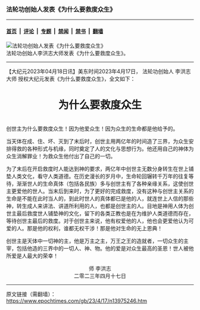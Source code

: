 ### 法轮功创始人发表《为什么要救度众生》

---

#### [首页](../../../..?n13975246) &nbsp;|&nbsp; [评论](../../../../../epoch-comment?n13975246) &nbsp;|&nbsp; [专题](../../../../../epoch-special?n13975246) &nbsp;|&nbsp; [禁闻](../../../../../epoch-news?n13975246) &nbsp;|&nbsp; [禁书](../../../../../books?n13975246) &nbsp;|&nbsp; [翻墙](https://github.com/gfw-breaker/nogfw/blob/master/README.md?n13975246)


<div><img alt="法轮功创始人发表《为什么要救度众生》" class="attachment-djy_600_400 size-djy_600_400 wp-post-image" src="https://i.epochtimes.com/assets/uploads/2023/04/id13975378-2023-Purple1200x800_Final3-600x400.jpg"/>
<div class="caption">
 法轮功创始人李洪志大师发表《为什么要救度众生》。
</div></div><hr/><div class="post_content" id="artbody" itemprop="articleBody">
 <!-- article content begin -->
 <p>
  【大纪元2023年04月18日讯】美东时间2023年4月17日，
  <ok href="https://www.epochtimes.com/gb/tag/%E6%B3%95%E8%BD%AE%E5%8A%9F%E5%88%9B%E5%A7%8B%E4%BA%BA.html">
   法轮功创始人
  </ok>
  <ok href="https://www.epochtimes.com/gb/tag/%E6%9D%8E%E6%B4%AA%E5%BF%97%E5%A4%A7%E5%B8%88.html">
   李洪志大师
  </ok>
  授权大纪元发表《为什么要救度众生》，全文如下：
 </p>
 <h1 style="text-align: center;">
  <strong>
   为什么要救度众生
  </strong>
 </h1>
 <p>
  <br/>
  创世主为什么要救度众生！因为他爱众生！因为众生的生命都是他给予的。
 </p>
 <p>
  当天体在成、住、坏、灭到了末后时，创世主用两亿年的时间造了三界，为众生安排得救的各种形式与机缘，同时奠定了人的文化与思想行为。他还用自己的神体为众生消解罪业！为救众生他付出了自己的一切。
 </p>
 <p>
  为了末后在开启救度时人能达到神的要求，两亿年中创世主无数分身转生在世上铺垫人类文化，看守人类道德。在历史漫长的岁月中，生命轮回辗转千万年的往复等待，渐渐世人的生命真体（包括各民族）多与创世主有了各种亲缘关系，这使创世主更爱他的世人。当末后到来时，为了更好的完成救度，没有这种与创世主关系的生命是不能在此时当人的，到此时世人的真体都已是他的人，就连世上人信的那些神，转生成人来讲法、讲道所利用的人，也都是创世主的人。目地是神用人体为创世主最后救度世人铺垫神的文化，留下的各类正教也是在为维护人类道德而存在，等待创世主最后的救度。对于创世主来说，他有权爱他的人，他也会更爱他认为可爱的人。那是他的权利，谁都无权干涉！那是他对生命的无上恩典！
 </p>
 <p>
  创世主是天体中一切神的主，他是万主之主，万王之王的造就者，一切众生的主宰，包括他造的三界中的一切人、神、物。他的爱是对众生最高的圣恩！世人被他所爱是人最大的荣幸！
 </p>
 <p>
  <center>
   师 李洪志
   <br/>
   二零二三年四月十七日
  </center>
 </p>
 <!-- article content end -->
</div>


---

原文链接（需翻墙）：https://www.epochtimes.com/gb/23/4/17/n13975246.htm
